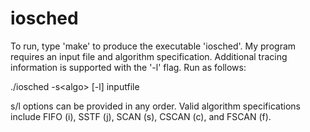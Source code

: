 # iosched

To run, type 'make' to produce the executable 'iosched'. My program requires an input file and algorithm specification. Additional tracing information is supported with the '-l' flag. Run as follows:

./iosched -s\<algo\> [-l] inputfile

s/l options can be provided in any order. Valid algorithm specifications include FIFO (i), SSTF (j), SCAN (s), CSCAN (c), and FSCAN (f).